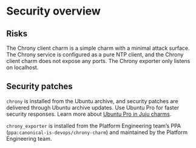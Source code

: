 # Security overview

<!-- vale Canonical.011-Headings-not-followed-by-heading = NO -->

## Risks

The Chrony client charm is a simple charm with a minimal attack surface.
The Chrony service is configured as a pure NTP client, and the Chrony
client charm does not expose any ports. The Chrony exporter only listens
on localhost.

## Security patches

`chrony` is installed from the Ubuntu archive, and security patches are
delivered through Ubuntu archive updates. Use Ubuntu Pro for faster
security responses. Learn more about [Ubuntu Pro in Juju charms](https://charmhub.io/ubuntu-advantage).

`chrony_exporter` is installed from the Platform Engineering team’s
PPA (`ppa:canonical-is-devops/chrony-charm`) and maintained by the
Platform Engineering team.
